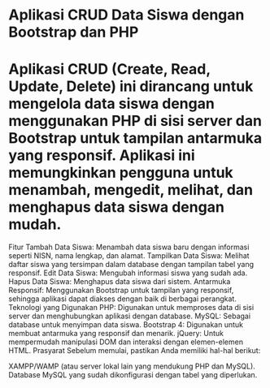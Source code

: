 # Aplikasi CRUD Data Siswa dengan Bootstrap dan PHP
# Aplikasi CRUD (Create, Read, Update, Delete) ini dirancang untuk mengelola data siswa dengan menggunakan PHP di sisi server dan Bootstrap untuk tampilan antarmuka yang responsif. Aplikasi ini memungkinkan pengguna untuk menambah, mengedit, melihat, dan menghapus data siswa dengan mudah.

Fitur
Tambah Data Siswa: Menambah data siswa baru dengan informasi seperti NISN, nama lengkap, dan alamat.
Tampilkan Data Siswa: Melihat daftar siswa yang tersimpan dalam database dengan tampilan tabel yang responsif.
Edit Data Siswa: Mengubah informasi siswa yang sudah ada.
Hapus Data Siswa: Menghapus data siswa dari sistem.
Antarmuka Responsif: Menggunakan Bootstrap untuk tampilan yang responsif, sehingga aplikasi dapat diakses dengan baik di berbagai perangkat.
Teknologi yang Digunakan
PHP: Digunakan untuk memproses data di sisi server dan menghubungkan aplikasi dengan database.
MySQL: Sebagai database untuk menyimpan data siswa.
Bootstrap 4: Digunakan untuk membuat antarmuka yang responsif dan menarik.
jQuery: Untuk mempermudah manipulasi DOM dan interaksi dengan elemen-elemen HTML.
Prasyarat
Sebelum memulai, pastikan Anda memiliki hal-hal berikut:

XAMPP/WAMP (atau server lokal lain yang mendukung PHP dan MySQL).
Database MySQL yang sudah dikonfigurasi dengan tabel yang diperlukan.
